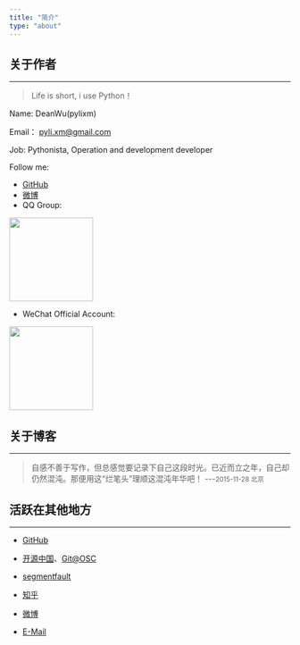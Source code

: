 ```yaml
---
title: "简介"
type: "about"
---
```


## 关于作者 
---

>Life is short, i use Python！

Name: DeanWu(pylixm)

Email： pyli.xm@gmail.com 

Job: Pythonista, Operation and development developer

Follow me: 

  - [GitHub](https://github.com/pylixm)
  - [微博](http://weibo.com/2258086637)
  - QQ Group:

<img src="/static/imgs/qr_qq_group.png" width = "150" height = "150" />

  - WeChat Official Account:

<img src="/static/imgs/qr_wechat.png" width = "150" height = "150" />

## 关于博客
---

> 自感不善于写作，但总感觉要记录下自己这段时光。已近而立之年，自己却仍然混沌。那便用这“烂笔头”理顺这混沌年华吧！
> ---<small>2015-11-28 北京</small>


## 活跃在其他地方
---

* [GitHub](https://github.com/pylixm)

* [开源中国](http://my.oschina.net/u/877170/blog)、[Git@OSC](http://git.oschina.net/whlz)

* [segmentfault](http://segmentfault.com/u/pyli)

* [知乎](http://www.zhihu.com/people/pylixm)

* [微博](http://weibo.com/2258086637)

* [E-Mail](mailto:pyli.xm@gmail.com)

